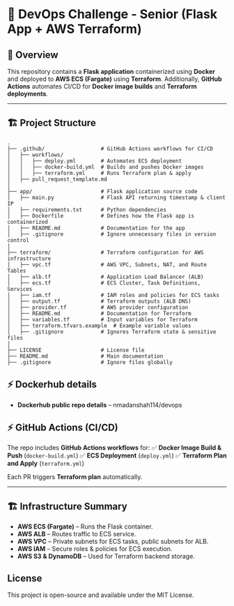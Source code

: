 # 🚀 DevOps Challenge - Senior (Flask App + AWS Terraform)

## 📌 Overview
This repository contains a **Flask application** containerized using **Docker** and deployed to **AWS ECS (Fargate)** using **Terraform**. Additionally, **GitHub Actions** automates CI/CD for **Docker image builds** and **Terraform deployments**.

---

## 🏗️ Project Structure

```plaintext
.
├── .github/                  # GitHub Actions workflows for CI/CD
│   ├── workflows/
│   │   ├── deploy.yml        # Automates ECS deployment
│   │   ├── docker-build.yml  # Builds and pushes Docker images
│   │   ├── terraform.yml     # Runs Terraform plan & apply
│   ├── pull_request_template.md
│
├── app/                      # Flask application source code
│   ├── main.py               # Flask API returning timestamp & client IP
│   ├── requirements.txt      # Python dependencies
│   ├── Dockerfile            # Defines how the Flask app is containerized
│   ├── README.md             # Documentation for the app
│   ├── .gitignore            # Ignore unnecessary files in version control
│
├── terraform/                # Terraform configuration for AWS infrastructure
│   ├── vpc.tf                # AWS VPC, Subnets, NAT, and Route Tables
│   ├── alb.tf                # Application Load Balancer (ALB)
│   ├── ecs.tf                # ECS Cluster, Task Definitions, Services
│   ├── iam.tf                # IAM roles and policies for ECS tasks
│   ├── output.tf             # Terraform outputs (ALB DNS)
│   ├── provider.tf           # AWS provider configuration
│   ├── README.md             # Documentation for Terraform
│   ├── variables.tf          # Input variables for Terraform
│   ├── terraform.tfvars.example  # Example variable values
│   ├── .gitignore            # Ignores Terraform state & sensitive files
│
├── LICENSE                   # License file
├── README.md                 # Main documentation
├── .gitignore                # Ignore files globally
```
## ⚡ Dockerhub details
- **Dockerhub public repo details** – nmadanshah114/devops

## ⚡ GitHub Actions (CI/CD)

The repo includes **GitHub Actions workflows** for:
✅ **Docker Image Build & Push** (`docker-build.yml`)
✅ **ECS Deployment** (`deploy.yml`)
✅ **Terraform Plan and Apply** (`terraform.yml`)

Each PR triggers **Terraform plan** automatically.

---

## 🏗️ Infrastructure Summary
- **AWS ECS (Fargate)** – Runs the Flask container.
- **AWS ALB** – Routes traffic to ECS service.
- **AWS VPC** – Private subnets for ECS tasks, public subnets for ALB.
- **AWS IAM** – Secure roles & policies for ECS execution.
- **AWS S3 & DynamoDB** – Used for Terraform backend storage.

## License
This project is open-source and available under the MIT License.
